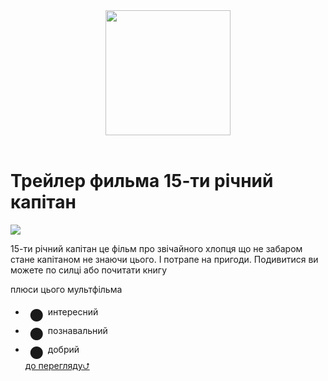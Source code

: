 <html> 
 <header>
      <img src="https://citaty.info/files/posters/148022.jpg" height="200"/>
  </header>

 <body> <h1> Трейлер фильма 15-ти річний капітан</h1>
 <img src="https://i.ytimg.com/vi/gzWtRtL7qQA/maxresdefault.jpg">
 <p>15-ти річний капітан це фільм про звічайного хлопця що не забаром стане капітаном не знаючи цього. І потрапе на пригоди. Подивитися ви можете по силці або почитати книгу</p>
   <p>плюси цього мультфільма</p><ul>
  <li><span style="font-size: 64px; line-height: 30px; vertical-align: middle;">&bull;</span>интересний</li>
   <li><span style="font-size: 64px; line-height: 30px; vertical-align: middle;">&bull;</span>познавальний</li>
   <li><span style="font-size: 64px; line-height: 30px; vertical-align: middle;">&bull;</span>добрий</li>
<a href="https://www.youtube.com/watch?v=Ja4cZ9V3NPs">до перегляду⮍</a>
<footer>
